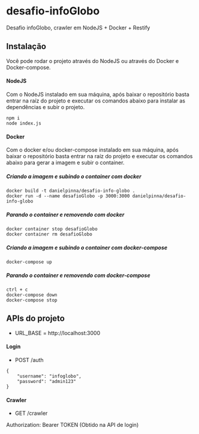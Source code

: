 # desafio-infoGlobo
Desafio infoGlobo, crawler em NodeJS + Docker + Restify

## Instalação
Você pode rodar o projeto através do NodeJS ou através do Docker e Docker-compose.

#### NodeJS
Com o NodeJS instalado em sua máquina, após baixar o repositório basta entrar na raíz do projeto e executar os comandos abaixo para instalar as dependências e subir o projeto.

```
npm i
node index.js
```


#### Docker
Com o docker e/ou docker-compose instalado em sua máquina, após baixar o repositório basta entrar na raíz do projeto e executar os comandos abaixo para gerar a imagem e subir o container.

##### Criando a imagem e subindo o container com docker
```
docker build -t danielpinna/desafio-info-globo .
docker run -d --name desafioGlobo -p 3000:3000 danielpinna/desafio-info-globo
```

##### Parando o container e removendo com docker
```
docker container stop desafioGlobo
docker container rm desafioGlobo
```

##### Criando a imagem e subindo o container com docker-compose
```
docker-compose up
```

##### Parando o container e removendo com docker-compose
```
ctrl + c
docker-compose down
docker-compose stop
```


## APIs do projeto
* URL_BASE = http://localhost:3000

#### Login
* POST /auth
```
{
	"username": "infoglobo",
	"password": "admin123"
}
```

#### Crawler
* GET /crawler

Authorization: Bearer TOKEN (Obtido na API de login)
